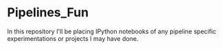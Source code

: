 # Pipelines_Fun


In this repository I'll be placing IPython notebooks of any pipeline specific experimentations or projects I may have done.
